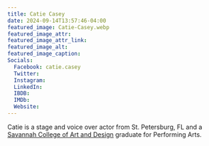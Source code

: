 ```yaml
---
title: Catie Casey
date: 2024-09-14T13:57:46-04:00
featured_image: Catie-Casey.webp
featured_image_attr: 
featured_image_attr_link: 
featured_image_alt: 
featured_image_caption: 
Socials:
  Facebook: catie.casey
  Twitter: 
  Instagram: 
  LinkedIn: 
  IBDB: 
  IMDb:
  Website: 
---
```

Catie is a stage and voice over actor from St. Petersburg, FL and a [Savannah College of Art and Design](https://www.scad.edu/) graduate for Performing Arts. 